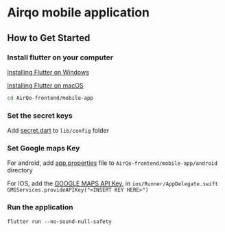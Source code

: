 # Airqo mobile application

## How to Get Started

### **Install flutter on your computer**

[Installing Flutter on Windows](https://flutter.dev/docs/get-started/install/windows)

[Installing Flutter on macOS](https://flutter.dev/docs/get-started/install/macos)

```bash
cd AirQo-frontend/mobile-app
```

### **Set the secret keys**

Add [secret.dart](https://airqo.slack.com/archives/GTHGHCB4G/p1622123891004200) to `lib/config` folder

### **Set Google maps Key**

For android, add [app.properties](https://drive.google.com/file/d/1Bktg3ckv-yO4X8Hu5QqVN7qp9LVqzWJG/view?usp=sharing) file to `AirQo-frontend/mobile-app/android` directory

For IOS, add the [GOOGLE MAPS API Key](https://airqo.slack.com/archives/GTHGHCB4G/p1622124272004700),  in  `ios/Runner/AppDelegate.swift`
`GMSServices.provideAPIKey("<INSERT KEY HERE>")`

### **Run the application**

   `flutter run --no-sound-null-safety`

